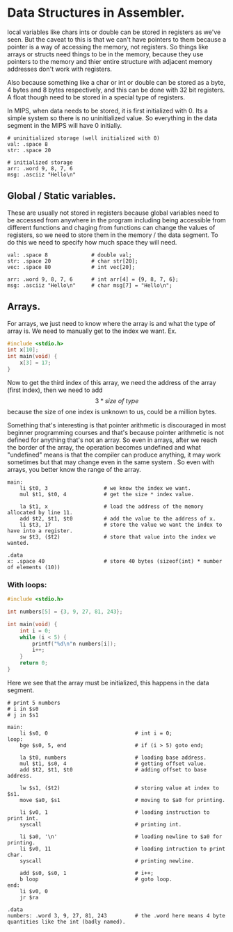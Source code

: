 # Data Structures in Assembler.

local variables like chars ints or double can be stored in registers as we've seen. But the caveat to this is that we can't have pointers to them because a pointer is a way of accessing the memory, not registers. So things like arrays or structs need things to be in the memory, because they use pointers to the memory and thier entire structure with adjacent memory addresses don't work with registers.

Also because something like a char or int or double can be stored as a byte, 4 bytes and 8 bytes respectively, and this can be done with 32 bit registers. A float though need to be stored in a special type of registers.

In MIPS, when data needs to be stored, it is first initialized with 0. Its a simple system so there is no uninitialized value. So everything in the data segment in the MIPS will have 0 initially.

```assembly
# uninitialized storage (well initialized with 0)
val: .space 8
str: .space 20

# initialized storage
arr: .word 9, 8, 7, 6
msg: .asciiz "Hello\n"
```





## Global / Static variables.

These are usually not stored in registers because global variables need to be accessed from anywhere in the program including being accessible from different functions and chaging from functions can change the values of registers, so we need to store them in the memory / the data segment. To do this we need to specify how much space they will need.

```assembly
val: .space 8              # double val;
str: .space 20             # char str[20];
vec: .space 80             # int vec[20];

arr: .word 9, 8, 7, 6      # int arr[4] = {9, 8, 7, 6};
msg: .asciiz "Hello\n"     # char msg[7] = "Hello\n";
```





## Arrays.

For arrays, we just need to know where the array is and what the type of array is. We need to manually get to the index we want. Ex.

```c
#include <stdio.h>
int x[10];
int main(void) {
    x[3] = 17;
}
```



Now to get the third index of this array, we need the address of the array (first index), then we need to add $$3 * size\ of\ type$$ because the size of one index is unknown to us, could be a million bytes.

Something that's interesting is that pointer arithmetic is discouraged in most beginner programming courses and that's because pointer arithmetic is not defined for anything that's not an array. So even in arrays, after we reach the border of the array, the operation becomes undefined and what "undefined" means is that the compiler can produce anything, it may work sometimes but that may change even in the same system . So even with arrays, you better know the range of the array.

```assembly
main:
	li $t0, 3                  # we know the index we want.
	mul $t1, $t0, 4            # get the size * index value.
	
	la $t1, x                  # load the address of the memory allocated by line 11.
	add $t2, $t1, $t0          # add the value to the address of x.
	li $t3, 17                 # store the value we want the index to have into a register.
	sw $t3, ($t2)              # store that value into the index we wanted.
	
.data
x: .space 40                   # store 40 bytes (sizeof(int) * number of elements (10))
```



### With loops:

```c
#include <stdio.h>

int numbers[5] = {3, 9, 27, 81, 243};

int main(void) {
    int i = 0;
    while (i < 5) {
        printf("%d\n"n numbers[i]);
        i++;
    }
    return 0;
}
```



Here we see that the array must be initialized, this happens in the data segment.

```assembly
# print 5 numbers
# i in $s0
# j in $s1

main:
	li $s0, 0                            # int i = 0;
loop:
	bge $s0, 5, end                      # if (i > 5) goto end;
	
	la $t0, numbers                      # loading base address.
	mul $t1, $s0, 4                      # getting offset value.
	add $t2, $t1, $t0                    # adding offset to base address.
	
	lw $s1, ($t2)                        # storing value at index to $s1. 
	move $a0, $s1                        # moving to $a0 for printing.
	
	li $v0, 1                            # loading instruction to print int.
	syscall                              # printing int.
	
	li $a0, '\n'                         # loading newline to $a0 for printing.
	li $v0, 11                           # loading intruction to print char.
	syscall                              # printing newline.
	
	add $s0, $s0, 1                      # i++;
	b loop                               # goto loop.
end:
	li $v0, 0
	jr $ra

.data
numbers: .word 3, 9, 27, 81, 243         # the .word here means 4 byte quantities like the int (badly named).
```

